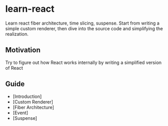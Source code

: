 # learn-react

Learn react fiber architecture, time slicing, suspense. Start from writing a simple custom renderer, then dive into the source code and
simplifying the realization.

## Motivation
Try to figure out how React works internally by writing a simplified version of React

## Guide
* [Introduction]
* [Custom Renderer]
* [Fiber Architecture]
* [Event]
* [Suspense]
